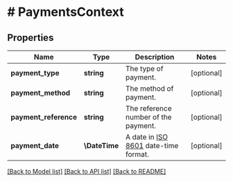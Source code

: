 # # PaymentsContext

## Properties

Name | Type | Description | Notes
------------ | ------------- | ------------- | -------------
**payment_type** | **string** | The type of payment. | [optional]
**payment_method** | **string** | The method of payment. | [optional]
**payment_reference** | **string** | The reference number of the payment. | [optional]
**payment_date** | **\DateTime** | A date in [ISO 8601](https://developer-docs.amazon.com/sp-api/docs/iso-8601) date-time format. | [optional]

[[Back to Model list]](../../README.md#models) [[Back to API list]](../../README.md#endpoints) [[Back to README]](../../README.md)
